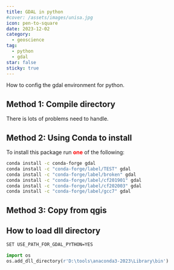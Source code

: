 ```yaml
---
title: GDAL in python
#cover: /assets/images/unisa.jpg
icon: pen-to-square
date: 2023-12-02
category:
  - geoscience
tag:
  - python
  - gdal
star: false
sticky: true
---
```


How to config the gdal environment for python.

## Method 1: Compile directory
There is lots of problems need to handle. 

## Method 2: Using Conda to install
To install this package run <span style="color:red;font-weight:bold;">one</span> of the following:
``` bash
conda install -c conda-forge gdal
conda install -c "conda-forge/label/TEST" gdal
conda install -c "conda-forge/label/broken" gdal
conda install -c "conda-forge/label/cf201901" gdal
conda install -c "conda-forge/label/cf202003" gdal
conda install -c "conda-forge/label/gcc7" gdal
```

## Method 3: Copy from qgis


## How to load dll directory
``` bash
SET USE_PATH_FOR_GDAL_PYTHON=YES
```
``` python
import os
os.add_dll_directory(r'D:\tools\anaconda3-2023\Library\bin')
```
